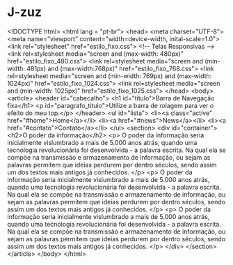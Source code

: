 # J-zuz
&lt;!DOCTYPE html> &lt;html lang = "pt-br">     &lt;head>         &lt;meta charset="UTF-8">         &lt;meta name="viewport" content="width=device-width, inital-scale=1.0">         &lt;link rel="stylesheet" href="estilo_fixo.css">              &lt;!-- Telas Responsivas -->             &lt;link rel=stylesheet media="screen and (max-width: 480px)" href="estilo_fixo_480.css">             &lt;link rel=stylesheet media="screen and (min-width: 481px) and (max-width:768px)" href="estilo_fixo_768.css">             &lt;link rel=stylesheet media="screen and (min-width: 769px) and (max-width: 1024px)" href="estilo_fixo_1024.css">             &lt;link rel=stylesheet media="screen and (min-width: 1025px)" href="estilo_fixo_1025.css">     &lt;/head>     &lt;body>         &lt;article>             &lt;header id="cabecalho">                 &lt;h1 id="titulo">Barra de Navegação fixa&lt;/h1>                 &lt;p id="paragrafo_titulo">Utilize a barra de rolagem para ver o efeito do meu top.&lt;/p>             &lt;/header>         &lt;ul id="lista">             &lt;li>&lt;a class="active" href="#home">Home&lt;/a>&lt;/li>             &lt;li>&lt;a href="#news">News&lt;/a>&lt;/li>             &lt;li>&lt;a href="#contato">Contato&lt;/a>&lt;/li>         &lt;/ul>              &lt;section>                 &lt;div id="container">                     &lt;h2>O poder da informação&lt;/h2>                     &lt;p>                         O poder da informação seria inicialmente vislumbrado a mais de 5.000 anos atrás, quando uma tecnologia revolucionária foi desenvolvida - a palavra escrita. Na qual ela se compõe na transmissão e armazenamento de informação, ou sejam as palavras permitem que ideias perdurem por dentro séculos, sendo assim um dos textos mais antigos já conhecidos.                     &lt;/p>                     &lt;p>                         O poder da informação seria inicialmente vislumbrado a mais de 5.000 anos atrás, quando uma tecnologia revolucionária foi desenvolvida - a palavra escrita. Na qual ela se compõe na transmissão e armazenamento de informação, ou sejam as palavras permitem que ideias perdurem por dentro séculos, sendo assim um dos textos mais antigos já conhecidos.                     &lt;/p>                     &lt;p>                         O poder da informação seria inicialmente vislumbrado a mais de 5.000 anos atrás, quando uma tecnologia revolucionária foi desenvolvida - a palavra escrita. Na qual ela se compõe na transmissão e armazenamento de informação, ou sejam as palavras permitem que ideias perdurem por dentro séculos, sendo assim um dos textos mais antigos já conhecidos.                     &lt;/p>                 &lt;/div>             &lt;/section>         &lt;/article>     &lt;/body> &lt;/html>
